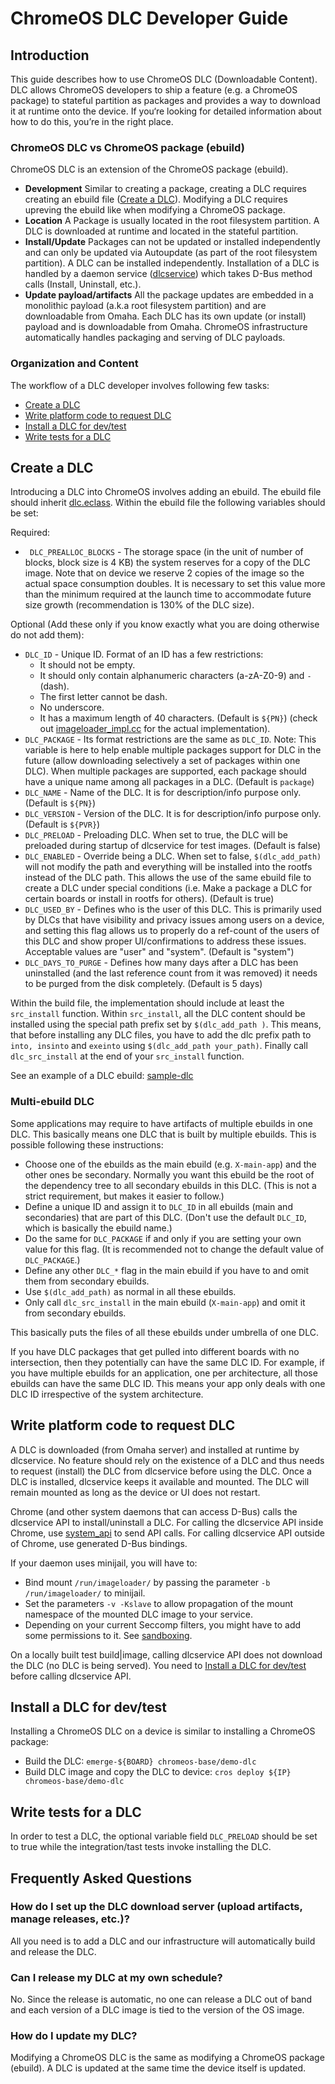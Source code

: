 # ChromeOS DLC Developer Guide

## Introduction

This guide describes how to use ChromeOS DLC (Downloadable Content).
DLC allows ChromeOS developers to ship a feature (e.g. a ChromeOS package) to
stateful partition as packages and provides a way to download it at runtime
onto the device. If you‘re looking for detailed information about how to do
this, you’re in the right place.

### ChromeOS DLC vs ChromeOS package (ebuild)

ChromeOS DLC is an extension of the ChromeOS package (ebuild).

*   **Development** Similar to creating a package, creating a DLC requires
    creating an ebuild file ([Create a DLC]). Modifying a DLC requires upreving
    the ebuild like when modifying a ChromeOS package.
*   **Location** A Package is usually located in the root filesystem partition.
    A DLC is downloaded at runtime and located in the stateful partition.
*   **Install/Update** Packages can not be updated or installed independently
    and can only be updated via Autoupdate (as part of the root filesystem
    partition). A DLC can be installed independently. Installation of a
    DLC is handled by a daemon service ([dlcservice]) which takes D-Bus method
    calls (Install, Uninstall, etc.).
*   **Update payload/artifacts** All the package updates are embedded in a
    monolithic payload (a.k.a root filesystem partition) and are downloadable
    from Omaha. Each DLC has its own update (or install) payload and
    is downloadable from Omaha. ChromeOS infrastructure automatically handles
    packaging and serving of DLC payloads.

### Organization and Content

The workflow of a DLC developer involves following few tasks:

* [Create a DLC]
* [Write platform code to request DLC]
* [Install a DLC for dev/test]
* [Write tests for a DLC]

## Create a DLC

Introducing a DLC into ChromeOS involves adding an ebuild. The ebuild
file should inherit [dlc.eclass]. Within the ebuild file the following
variables should be set:

Required:
*   ` DLC_PREALLOC_BLOCKS` - The storage space (in the unit of number of blocks,
    block size is 4 KB) the system reserves for a copy of the DLC image.
    Note that on device we reserve 2 copies of the image so the actual
    space consumption doubles. It is necessary to set this value more than the
    minimum required at the launch time to accommodate future size growth
    (recommendation is 130% of the DLC size).

Optional (Add these only if you know exactly what you are doing otherwise do not
add them):
*    `DLC_ID` - Unique ID. Format of an ID has a few restrictions:
     *    It should not be empty.
     *    It should only contain alphanumeric characters (a-zA-Z0-9) and `-`
          (dash).
     *    The first letter cannot be dash.
     *    No underscore.
     *    It has a maximum length of 40 characters.
    (Default is `${PN}`)
    (check out [imageloader_impl.cc] for the actual implementation).
*   `DLC_PACKAGE` - Its format restrictions are the same as `DLC_ID`. Note:
    This variable is here to help enable multiple packages support for DLC in
    the future (allow downloading selectively a set of packages within one
    DLC). When multiple packages are supported, each package should have a
    unique name among all packages in a DLC.
    (Default is `package`)
*   `DLC_NAME` - Name of the DLC.
    It is for description/info purpose only.
    (Default is `${PN}`)
*   `DLC_VERSION` - Version of the DLC.
    It is for description/info purpose only.
    (Default is `${PVR}`)
*   `DLC_PRELOAD` - Preloading DLC.
    When set to true, the DLC will be preloaded during startup of dlcservice
    for test images.
    (Default is false)
*   `DLC_ENABLED` - Override being a DLC.
    When set to false, `$(dlc_add_path)` will not modify the path and everything
    will be installed into the rootfs instead of the DLC path. This allows the
    use of the same ebuild file to create a DLC under special conditions (i.e.
    Make a package a DLC for certain boards or install in rootfs for others).
    (Default is true)
*   `DLC_USED_BY` - Defines who is the user of this DLC. This is
    primarily used by DLCs that have visibility and privacy issues among users
    on a device, and setting this flag allows us to properly do a ref-count of
    the users of this DLC and show proper UI/confirmations to address these
    issues. Acceptable values are "user" and "system".
    (Default is "system")
*   `DLC_DAYS_TO_PURGE` - Defines how many days after a DLC has been uninstalled
    (and the last reference count from it was removed) it needs to be purged
    from the disk completely.
    (Default is 5 days)

Within the build file, the implementation should include at least the
`src_install` function. Within `src_install`, all the DLC content should be
installed using the special path prefix set by `$(dlc_add_path )`. This means,
that before installing any DLC files, you have to add the dlc prefix path to
`into, insinto` and `exeinto` using `$(dlc_add_path your_path)`. Finally call
`dlc_src_install` at the end of your `src_install` function.

See an example of a DLC ebuild: [sample-dlc]

### Multi-ebuild DLC

Some applications may require to have artifacts of multiple ebuilds in one
DLC. This basically means one DLC that is built by multiple ebuilds. This is
possible following these instructions:
*   Choose one of the ebuilds as the main ebuild (e.g. `X-main-app`) and the
    other ones be secondary. Normally you want this ebuild be the root of the
    dependency tree to all secondary ebuilds in this DLC. (This is not a strict
    requirement, but makes it easier to follow.)
*   Define a unique ID and assign it to `DLC_ID` in all ebuilds (main and
    secondaries) that are part of this DLC. (Don't use the default `DLC_ID`,
    which is basically the ebuild name.)
*   Do the same for `DLC_PACKAGE` if and only if you are setting your own
    value for this flag. (It is recommended not to change the default value of
    `DLC_PACKAGE`.)
*   Define any other `DLC_*` flag in the main ebuild if you have to and omit
    them from secondary ebuilds.
*   Use `$(dlc_add_path)` as normal in all these ebuilds.
*   Only call `dlc_src_install` in the main ebuild (`X-main-app`) and omit it
    from secondary ebuilds.

This basically puts the files of all these ebuilds under umbrella of one DLC.

If you have DLC packages that get pulled into different boards with no
intersection, then they potentially can have the same DLC ID. For example, if
you have multiple ebuilds for an application, one per architecture, all those
ebuilds can have the same DLC ID. This means your app only deals with one DLC ID
irrespective of the system architecture.

## Write platform code to request DLC

A DLC is downloaded (from Omaha server) and installed at runtime by dlcservice.
No feature should rely on the existence of a DLC and thus needs to request
(install) the DLC from dlcservice before using the DLC. Once a DLC is
installed, dlcservice keeps it available and mounted. The DLC will remain
mounted as long as the device or UI does not restart.

Chrome (and other system daemons that can access D-Bus) calls the dlcservice API
to install/uninstall a DLC. For calling the dlcservice API inside Chrome,
use [system_api] to send API calls. For calling dlcservice API outside of
Chrome, use generated D-Bus bindings.

If your daemon uses minijail, you will have to:
*   Bind mount `/run/imageloader/` by passing the parameter
    `-b /run/imageloader/` to minijail.
*   Set the parameters `-v -Kslave` to allow propagation of the mount namespace
    of the mounted DLC image to your service.
*   Depending on your current Seccomp filters, you might have to add some
    permissions to it. See [sandboxing].

On a locally built test build|image, calling dlcservice API does not download
the DLC (no DLC is being served). You need to
[Install a DLC for dev/test] before calling dlcservice API.

## Install a DLC for dev/test

Installing a ChromeOS DLC on a device is similar to installing a ChromeOS
package:

*   Build the DLC: `emerge-${BOARD} chromeos-base/demo-dlc`
*   Build DLC image and copy the DLC to device:
    `cros deploy ${IP} chromeos-base/demo-dlc`

## Write tests for a DLC

In order to test a DLC, the optional variable field `DLC_PRELOAD` should be set
to true while the integration/tast tests invoke installing the DLC.

## Frequently Asked Questions

### How do I set up the DLC download server (upload artifacts, manage releases, etc.)?

All you need is to add a DLC and our infrastructure will automatically build
and release the DLC.

### Can I release my DLC at my own schedule?

No. Since the release is automatic, no one can release a DLC out of band and
each version of a DLC image is tied to the version of the OS image.

### How do I update my DLC?

Modifying a ChromeOS DLC is the same as modifying a ChromeOS package (ebuild).
A DLC is updated at the same time the device itself is updated.

[dlcservice]: https://chromium.googlesource.com/chromiumos/platform2/+/HEAD/dlcservice
[Enable DLC for your board]: #Enable-DLC-for-your-board
[Create a DLC]: #Create-a-DLC
[Write platform code to request DLC]: #Write-platform-code-to-request-DLC
[Install a DLC for dev/test]: #install-a-dlc-for-dev_test
[Write tests for a DLC]: #Write-tests-for-a-DLC
[dlc.eclass]: https://chromium.googlesource.com/chromiumos/overlays/chromiumos-overlay/+/HEAD/eclass/dlc.eclass
[sandboxing]: https://chromium.googlesource.com/chromiumos/docs/+/HEAD/sandboxing.md
[system_api]: https://chromium.googlesource.com/chromiumos/platform2/+/HEAD/system_api
[imageloader_impl.cc]: https://chromium.googlesource.com/chromiumos/platform2/+/HEAD/imageloader/imageloader_impl.cc
[tast]: go/tast
[tast-deps]: go/tast-deps
[sample-dlc]: https://chromium.googlesource.com/chromiumos/overlays/chromiumos-overlay/+/HEAD/chromeos-base/sample-dlc/sample-dlc-1.0.0.ebuild
[overlay-eve make.defaults]: https://chromium.googlesource.com/chromiumos/overlays/board-overlays/+/HEAD/overlay-eve/profiles/base/make.defaults
